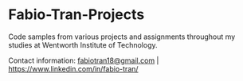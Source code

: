 # Fabio-Tran-Projects
Code samples from various projects and assignments throughout my studies at Wentworth Institute of Technology.

Contact information:
fabiotran18@gmail.com | https://www.linkedin.com/in/fabio-tran/
